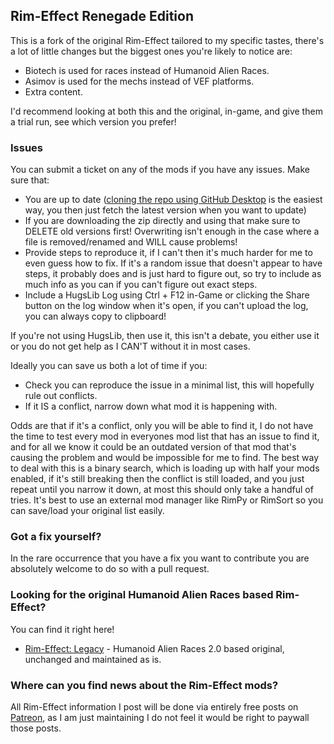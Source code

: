 ## Rim-Effect Renegade Edition
This is a fork of the original Rim-Effect tailored to my specific tastes, there's a lot of little changes but the biggest ones you're likely to notice are:
- Biotech is used for races instead of Humanoid Alien Races.
- Asimov is used for the mechs instead of VEF platforms.
- Extra content.

I'd recommend looking at both this and the original, in-game, and give them a trial run, see which version you prefer!

### Issues
You can submit a ticket on any of the mods if you have any issues. Make sure that:
- You are up to date ([cloning the repo using GitHub Desktop](https://docs.github.com/en/desktop/adding-and-cloning-repositories/cloning-and-forking-repositories-from-github-desktop) is the easiest way, you then just fetch the latest version when you want to update)
- If you are downloading the zip directly and using that make sure to DELETE old versions first! Overwriting isn't enough in the case where a file is removed/renamed and WILL cause problems!
- Provide steps to reproduce it, if I can't then it's much harder for me to even guess how to fix. If it's a random issue that doesn't appear to have steps, it probably does and is just hard to figure out, so try to include as much info as you can if you can't figure out exact steps.
- Include a HugsLib Log using Ctrl + F12 in-Game or clicking the Share button on the log window when it's open, if you can't upload the log, you can always copy to clipboard!

If you're not using HugsLib, then use it, this isn't a debate, you either use it or you do not get help as I CAN'T without it in most cases.

Ideally you can save us both a lot of time if you:
- Check you can reproduce the issue in a minimal list, this will hopefully rule out conflicts.
- If it IS a conflict, narrow down what mod it is happening with.

Odds are that if it's a conflict, only you will be able to find it, I do not have the time to test every mod in everyones mod list that has an issue to find it, and for all we know it could be an outdated version of that mod that's causing the problem and would be impossible for me to find. The best way to deal with this is a binary search, which is loading up with half your mods enabled, if it's still breaking then the conflict is still loaded, and you just repeat until you narrow it down, at most this should only take a handful of tries. It's best to use an external mod manager like RimPy or RimSort so you can save/load your original list easily.

### Got a fix yourself?
In the rare occurrence that you have a fix you want to contribute you are absolutely welcome to do so with a pull request.

### Looking for the original Humanoid Alien Races based Rim-Effect?
You can find it right here!
- [Rim-Effect: Legacy](https://github.com/Rim-Effect-Legacy) - Humanoid Alien Races 2.0 based original, unchanged and maintained as is.

### Where can you find news about the Rim-Effect mods?
All Rim-Effect information I post will be done via entirely free posts on [Patreon](https://www.patreon.com/neronix17), as I am just maintaining I do not feel it would be right to paywall those posts.
